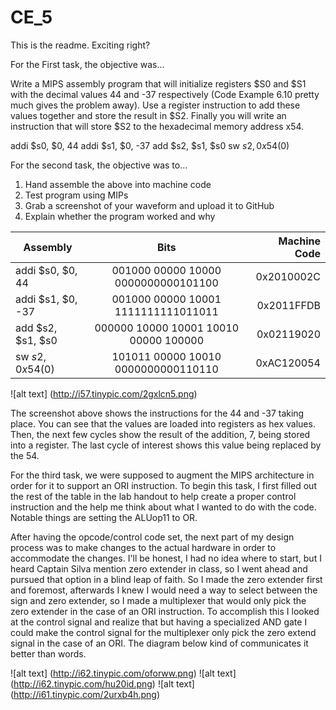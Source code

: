CE_5
====
 This is the readme. Exciting right?
 
 For the First task, the objective was...
 
Write a MIPS assembly program that will initialize registers $S0 and $S1 with the decimal values 44 and -37 respectively (Code Example 6.10 pretty much gives the problem away). Use a register instruction to add these values together and store the result in $S2. Finally you will write an instruction that will store $S2 to the hexadecimal memory address x54.



addi $s0, $0, 44
addi $s1, $0, -37
add $s2, $s1, $s0
sw $s2, 0x54($0)

 For the second task, the objective was to...
 1) Hand assemble the above into machine code
 2) Test program using MIPs
 3) Grab a screenshot of your waveform and upload it to GitHub
 4) Explain whether the program worked and why
 

| Assembly        | Bits           | Machine Code  |
| ------------- |:-------------:| -----:|
| addi $s0, $0, 44  | 001000 00000 10000 0000000000101100   | 0x2010002C |
| addi $s1, $0, -37 | 001000 00000 10001 1111111111011011   | 0x2011FFDB |
| add $s2, $s1, $s0| 000000 10000 10001 10010 00000 100000 | 0x02119020 |
| sw $s2, 0x54($0)  | 101011 00000 10010 0000000000110110   | 0xAC120054 |


![alt text] (http://i57.tinypic.com/2gxlcn5.png)

The screenshot above shows the instructions for the 44 and -37 taking place. You can see that the values are loaded into registers as hex values. Then, the next few cycles show the result of the addition, 7, being stored into a register. The last cycle of interest shows this value being replaced by the 54.

For the third task, we were supposed to augment the MIPS architecture in order for it to support an ORI instruction. To begin this task, I first filled out the rest of the table in the lab handout to help create a proper control instruction and the help me think about what I wanted to do with the code. Notable things are setting the ALUop11 to OR.

After having the opcode/control code set, the next part of my design process was to make changes to the actual hardware in order to accommodate the changes. I'll be honest, I had no idea where to start, but I heard Captain Silva mention zero extender in class, so I went ahead and pursued that option in a blind leap of faith. So I made the zero extender first and foremost, afterwards I knew I would need a way to select between the sign and zero extender, so I made a multiplexer that would only pick the zero extender in the case of an ORI instruction. To accomplish this I looked at the control signal and realize that but having a specialized AND gate I could make the control signal for the multiplexer only pick the zero extend signal in the case of an ORI. The diagram below kind of communicates it better than words. 


![alt text] (http://i62.tinypic.com/oforww.png)
![alt text] (http://i62.tinypic.com/hu20id.png)
![alt text] (http://i61.tinypic.com/2urxb4h.png)
